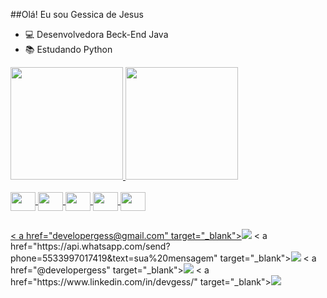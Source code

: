 ##Olá! Eu sou Gessica de Jesus
- 💻 Desenvolvedora Beck-End Java
- 📚 Estudando Python


<div>
<a href="https://beacons.ai/developergessica">
<img height="180em" src="https://github-readme-stats.vercel.app/api?username=GESS-JESUS&show_icons=true&theme=dark&include_all_commits=true&count_private=true"/>
<img height="180em" src="https://github-readme-stats.vercel.app/api/top-langs/?username=GESS-JESUS&layout=compact&langs_count=16&theme=dark"/>
</div>


<div style="display: inline_block"><br>
<img align="center" height="30" width="40" src="https://raw.githubbusercontent.com/devicons/devicon/master/icons/java/java-original.svg">
<img align="center" height="30" width="40" src="https://raw.githubbusercontent.com/devicons/devicon/master/icons/javascript/javascript-plain.svg">
<img align="center" height="30" width="40" src="https://raw.githubbusercontent.com/devicons/devicon/master/icons/html5/html5-original.svg">
<img align="center" height="30" width="40" src="https://raw.githubbusercontent.com/devicons/devicon/master/icons/css3/css3-original.svg">
<img align="center" height="30" width="40" src="https://raw.githubbusercontent.com/devicons/devicon/master/icons/python/python-original.svg">

##

<div>
< a href="developergess@gmail.com" target="_blank"><img src="https://img.shields.io/badge/Gmail-D14836?style=for-the-badge&logo=gmail&logoColor=white"></a>
< a href="https://api.whatsapp.com/send?phone=5533997017419&text=sua%20mensagem" target="_blank"><img src="https://img.shields.io/badge/WhatsApp-25D366?style=for-the-badge&logo=whatsapp&logoColor=white"></a>
< a href="@developergess" target="_blank"><img src="https://img.shields.io/badge/Instagram-E4405F?style=for-the-badge&logo=instagram&logoColor=white"></a>
< a href="https://www.linkedin.com/in/devgess/" target="_blank"><img src="https://img.shields.io/badge/LinkedIn-0077B5?style=for-the-badge&logo=linkedin&logoColor=white"></a>

</div>
  
